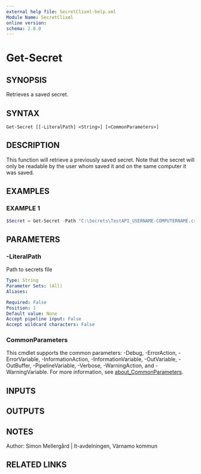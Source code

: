 ```yaml
---
external help file: SecretClixml-help.xml
Module Name: SecretClixml
online version:
schema: 2.0.0
---
```


# Get-Secret

## SYNOPSIS
Retrieves a saved secret.

## SYNTAX

```
Get-Secret [[-LiteralPath] <String>] [<CommonParameters>]
```

## DESCRIPTION
This function will retrieve a previously saved secret.
Note that the secret will only be readable by the user whom saved it and on the same computer it was saved.

## EXAMPLES

### EXAMPLE 1
```powershell
$Secret = Get-Secret -Path "C:\Secrets\TestAPI_USERNAME-COMPUTERNAME.crd"
```

## PARAMETERS

### -LiteralPath
Path to secrets file

```yaml
Type: String
Parameter Sets: (All)
Aliases:

Required: False
Position: 1
Default value: None
Accept pipeline input: False
Accept wildcard characters: False
```

### CommonParameters
This cmdlet supports the common parameters: -Debug, -ErrorAction, -ErrorVariable, -InformationAction, -InformationVariable, -OutVariable, -OutBuffer, -PipelineVariable, -Verbose, -WarningAction, and -WarningVariable. For more information, see [about_CommonParameters](http://go.microsoft.com/fwlink/?LinkID=113216).

## INPUTS

## OUTPUTS

## NOTES
Author: Simon Mellergård | It-avdelningen, Värnamo kommun

## RELATED LINKS
